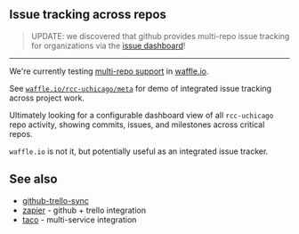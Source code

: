 ## Issue tracking across repos

> UPDATE: we discovered that github provides multi-repo issue tracking for
> organizations via the [issue dashboard](https://github.com/issues?user=rcc-uchicago)!

---

We're currently testing [multi-repo support](https://waffle.io/blog/2014/04/23/get-more-done-with-multi-repo-support/) in [waffle.io](http://waffle.io/).

See [`waffle.io/rcc-uchicago/meta`](https://waffle.io/rcc-uchicago/meta) for demo of integrated issue tracking across project work.

Ultimately looking for a configurable dashboard view of all `rcc-uchicago` repo activity, showing commits, issues, and milestones across critical repos.

`waffle.io` is not it, but potentially useful as an integrated issue tracker.


## See also

* [github-trello-sync](https://github.com/kenhkan/github-trello-sync)
* [zapier](https://zapier.com/zapbook/github/trello/) - github + trello
  integration
* [taco](https://tacoapp.com/) - multi-service integration
